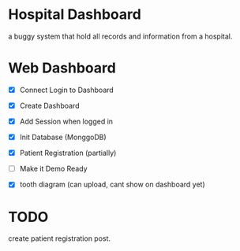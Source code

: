 # Hospital Dashboard

a buggy system that hold all records and information from a hospital.

# Web Dashboard

- [x] Connect Login to Dashboard
- [x] Create Dashboard
- [x] Add Session when logged in
- [x] Init Database (MonggoDB)
- [x] Patient Registration (partially)
- [ ] Make it Demo Ready
- [x] tooth diagram (can upload, cant show on dashboard yet)


# TODO

create patient registration post.
